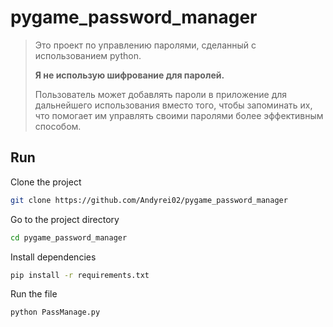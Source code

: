 # pygame_password_manager
> Это проект по управлению паролями, сделанный с использованием python.
>
> <strong>Я не использую шифрование для паролей.</strong>
>
> Пользователь может добавлять пароли в приложение для дальнейшего использования вместо того, чтобы запоминать их, что помогает им управлять своими паролями более эффективным способом.

## Run
Clone the project
```bash
git clone https://github.com/Andyrei02/pygame_password_manager
```
Go to the project directory
```bash
cd pygame_password_manager
```
Install dependencies
```bash
pip install -r requirements.txt
```
Run the file
```bash
python PassManage.py
```
